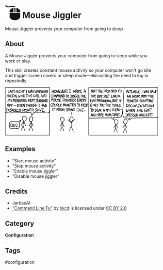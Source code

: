 # <img src='./res/icon/icon.png' card_color='#40DBB0' width='50' height='50' style='vertical-align:bottom'/> Mouse Jiggler

Mouse Jiggler prevents your computer from going to sleep

## About 

A Mouse Jiggler prevents your computer from going to sleep while you work or play. 

This skill creates constant mouse activity so your computer won't go idle and trigger screen savers or sleep mode—eliminating the need to log in repeatedly.
 
![](https://raw.githubusercontent.com/OpenJarbas/jiggle/master/xkcd.png)


## Examples 

* "Start mouse activity"
* "Stop mouse activity"
* "Enable mouse jiggler"
* "Disable mouse jiggler"


## Credits 
- JarbasAl
- ["Command Line Fu"](https://xkcd.com/196/) by [xkcd](https://xkcd.com) is licensed under [CC BY 2.0](https://creativecommons.org/licenses/by/2.0/)


## Category
**Configuration**

## Tags
#configuration
